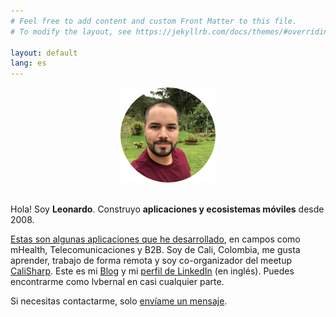 ```yaml
---
# Feel free to add content and custom Front Matter to this file.
# To modify the layout, see https://jekyllrb.com/docs/themes/#overriding-theme-defaults

layout: default
lang: es
---
```


<center>
    <img src="/images/profile.png" height="152" />
    <br/><br/>
</center>

Hola! Soy __Leonardo__. Construyo __aplicaciones y ecosistemas móviles__ desde 2008.

[Estas son algunas aplicaciones que he desarrollado](/es/apps), en campos como mHealth, Telecomunicaciones y B2B. Soy de Cali, Colombia, me gusta aprender, trabajo de forma remota y soy co-organizador del meetup [CaliSharp](https://www.meetup.com/CaliSharpCO/). Este es mi [Blog](https://blog.lvbernal.com/) y mi [perfil de LinkedIn](https://www.linkedin.com/in/lvbernal/) (en inglés). Puedes encontrarme como lvbernal en casi cualquier parte.

Si necesitas contactarme, solo [envíame un mensaje](https://www.linkedin.com/in/lvbernal/).
